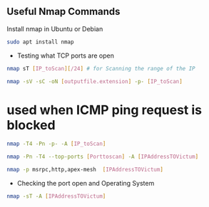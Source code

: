 ## Useful Nmap Commands 
Install nmap in Ubuntu or Debian
```sh
sudo apt install nmap 
```

- Testing what TCP ports are open
```bash
nmap sT [IP_toScan][/24] # for Scanning the range of the IP  
```


```bash
nmap -sV -sC -oN [outputfile.extension] -p- [IP_toScan] 
```

# used when ICMP ping request is blocked 
```bash
nmap -T4 -Pn -p- -A [IP_toScan] 
```

```sh
nmap -Pn -T4 --top-ports [Porttoscan] -A [IPAddressTOVictum] 
```

```sh
nmap -p msrpc,http,apex-mesh  [IPAddressTOVictum] 
```

- Checking the port open and Operating System
```sh
nmap -sT -A [IPAddressTOVictum] 
```
